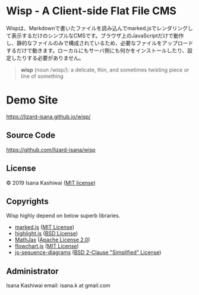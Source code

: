 # Wisp - A Client-side Flat File CMS

Wispは、Markdownで書いたファイルを読み込んでmarked.jsでレンダリングして表示するだけのシンプルなCMSです。ブラウザ上のJavaScriptだけで動作し、静的なファイルのみで構成されているため、必要なファイルをアップロードするだけで動きます。ローカルにもサーバ側にも何かをインストールしたり、設定したりする必要がありません。

> **wisp** (noun /wɪsp/):
> a delicate, thin, and sometimes twisting piece or line of something

# Demo Site
https://lizard-isana.github.io/wisp/

## Source Code
https://github.com/lizard-isana/wisp

## License
&copy; 2019 Isana Kashiwai ([MIT license](https://github.com/lizard-isana/wisp/blob/master/LICENSE))

## Copyrights
Wisp highly depend on below superb libraries.
- [marked.js](https://marked.js.org/) ([MIT License](https://github.com/markedjs/marked/blob/master/LICENSE.md))
- [highlight.js](https://highlightjs.org/) ([BSD License](https://github.com/highlightjs/highlight.js/blob/master/LICENSE))
- [MathJax](https://www.mathjax.org/) ([Apache License 2.0](https://github.com/mathjax/MathJax/blob/master/LICENSE))
- [flowchart.js](https://flowchart.js.org/) ([MIT License](https://github.com/adrai/flowchart.js/blob/master/license))
- [js-sequence-diagrams](https://bramp.github.io/js-sequence-diagrams/) ([BSD 2-Clause "Simplified" License](https://github.com/bramp/js-sequence-diagrams/blob/master/LICENCE))

## Administrator
Isana Kashiwai
email: isana.k at gmail.com
